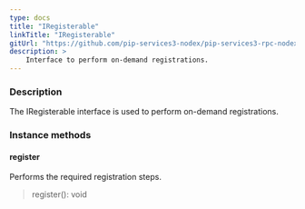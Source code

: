 ```yaml
---
type: docs
title: "IRegisterable"
linkTitle: "IRegisterable"
gitUrl: "https://github.com/pip-services3-nodex/pip-services3-rpc-nodex"
description: >
    Interface to perform on-demand registrations.
---
```


### Description

The IRegisterable interface is used to perform on-demand registrations.

### Instance methods

#### register
Performs the required registration steps.

> register(): void


